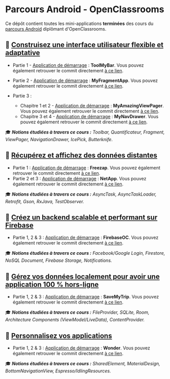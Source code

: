 # Parcours Android - OpenClassrooms

Ce dépôt contient toutes les mini-applications **terminées** des cours du [parcours Android](https://openclassrooms.com/paths/developpeur-se-d-applications-android) diplômant d'OpenClassrooms.



## 📔 [Construisez une interface utilisateur flexible et adaptative](https://openclassrooms.com/fr/courses/4568596-construisez-une-interface-utilisateur-flexible-et-adaptative)

 - Partie 1 - [Application de démarrage](https://github.com/PhilippeBoisney/OpenClassrooms---Parcours-Android/archive/4d2d0ff4449d07952374c5e6b2daf0fd8e1fe33f.zip) : **ToolMyBar**. Vous pouvez également retrouver le commit directement [à ce lien](https://github.com/PhilippeBoisney/OpenClassrooms---Parcours-Android/tree/4d2d0ff4449d07952374c5e6b2daf0fd8e1fe33f/Cours_Construisez_une_interface_utilisateur_flexible_et_adaptative/Partie%201/ToolMyBar).
 
- Partie 2 - [Application de démarrage](https://github.com/PhilippeBoisney/OpenClassrooms---Parcours-Android/archive/a06e432605124c549de1dff2cfcd7b274a5a576b.zip) : **MyFragmentApp**. Vous pouvez également retrouver le commit directement [à ce lien](https://github.com/PhilippeBoisney/OpenClassrooms---Parcours-Android/tree/a06e432605124c549de1dff2cfcd7b274a5a576b/Cours_Construisez_une_interface_utilisateur_flexible_et_adaptative/Partie2/MyFragmentApp).
 
 - Partie 3 :
	- Chapitre 1 et 2 - [Application de démarrage](https://github.com/PhilippeBoisney/OpenClassrooms---Parcours-Android/archive/0a076bcd2f4f45cbac7545d5ba98271e7f04b3df.zip) : **MyAmazingViewPager**. Vous pouvez également retrouver le commit directement [à ce lien](https://github.com/PhilippeBoisney/OpenClassrooms---Parcours-Android/tree/0a076bcd2f4f45cbac7545d5ba98271e7f04b3df/Cours_Construisez_une_interface_utilisateur_flexible_et_adaptative/Partie3/MyAmazingViewPager).
	- Chapitre 3 et 4 - [Application de démarrage](https://github.com/PhilippeBoisney/OpenClassrooms---Parcours-Android/archive/10f345c75778b230c29208e1b5c2f2388b9bd168.zip) : **MyNavDrawer**. Vous pouvez également retrouver le commit directement [à ce lien](https://github.com/PhilippeBoisney/OpenClassrooms---Parcours-Android/tree/10f345c75778b230c29208e1b5c2f2388b9bd168/Cours_Construisez_une_interface_utilisateur_flexible_et_adaptative/Partie3/MyNavDrawer).

🎓 ***Notions étudiées à travers ce cours :** Toolbar, Quantificateur, Fragment, ViewPager, NavigationDrawer, IcePick, Butterknife*.



## 📔 [Récupérez et affichez des données distantes](https://openclassrooms.com/fr/courses/4568576-recuperez-et-affichez-des-donnees-distantes)
- Partie 1 : [Application de démarrage](https://github.com/PhilippeBoisney/OpenClassrooms---Parcours-Android/archive/3749aa431d5b6e24a5b5a54352db337494822ce7.zip) : **Freezap**. Vous pouvez également retrouver le commit directement [à ce lien](https://github.com/PhilippeBoisney/OpenClassrooms---Parcours-Android/tree/3749aa431d5b6e24a5b5a54352db337494822ce7/Cours_R%C3%A9cup%C3%A9rez_et_affichez_des_donn%C3%A9es_distantes/Partie1/Freezap).
- Partie 2 et 3 : [Application de démarrage](https://github.com/PhilippeBoisney/OpenClassrooms---Parcours-Android/archive/0bd8b95ad3b03586ed88ee7bb3bb0a17bb5e8113.zip) : **NetApp**. Vous pouvez également retrouver le commit directement [à ce lien](https://github.com/PhilippeBoisney/OpenClassrooms---Parcours-Android/tree/0bd8b95ad3b03586ed88ee7bb3bb0a17bb5e8113/Cours_R%C3%A9cup%C3%A9rez_et_affichez_des_donn%C3%A9es_distantes/Partie2&3/NetApp).

🎓 _**Notions étudiées à travers ce cours :** AsyncTask, AsyncTaskLoader, Retrofit, Gson, RxJava, TestObserver._



## 📔 [Créez un backend scalable et performant sur Firebase](https://openclassrooms.com/fr/courses/4872916-creez-un-backend-scalable-et-performant-sur-firebase)
- Partie 1, 2 & 3 : [Application de démarrage](https://github.com/PhilippeBoisney/OpenClassrooms---Parcours-Android/archive/cours3-firebase.starter-app.zip) : **FirebaseOC**. Vous pouvez également retrouver le commit directement [à ce lien](https://github.com/PhilippeBoisney/OpenClassrooms---Parcours-Android/tree/cours3-firebase.starter-app/Cours_Cr%C3%A9ez_un_backend_scalable_et_performant_sur_Firebase/Partie1&2&3/FirebaseOC).

🎓 _**Notions étudiées à travers ce cours :**  Facebook/Google Login, Firestore, NoSQL Document, Firebase Storage, Notifications._



## 📔 [Gérez vos données localement pour avoir une application 100 % hors-ligne](https://openclassrooms.com/fr/courses/4568746-gerez-vos-donnees-localement-pour-avoir-une-application-100-hors-ligne)
- Partie 1, 2 & 3 : [Application de démarrage](https://github.com/PhilippeBoisney/OpenClassrooms---Parcours-Android/archive/cours4-storage.starter-app.zip) : **SaveMyTrip**. Vous pouvez également retrouver le commit directement [à ce lien](https://github.com/PhilippeBoisney/OpenClassrooms---Parcours-Android/tree/cours4-storage.starter-app/Cours_G%C3%A9rez_vos_donn%C3%A9es_localement_pour_avoir_une_application_100%25_offline/Partie1&2&3/SaveMyTrip).

🎓 _**Notions étudiées à travers ce cours :**  FileProvider, SQLite, Room, Architecture Components (ViewModel/LiveData), ContentProvider._



## 📔 [Personnalisez vos applications](https://openclassrooms.com/fr/courses/4568621-personnalisez-vos-applications)

- Partie 1, 2 & 3 : [Application de démarrage](https://github.com/PhilippeBoisney/OpenClassrooms---Parcours-Android/archive/cours5-design.starter-app.zip) : **Wonder**. Vous pouvez également retrouver le commit directement [à ce lien](https://github.com/PhilippeBoisney/OpenClassrooms---Parcours-Android/tree/cours5-design.starter-app/Cours_Personnalisez_vos_applications/Part1&2&3/Wonder).

🎓 _**Notions étudiées à travers ce cours :**  SharedElement, MaterialDesign, BottomNavigationView, Espresso/IdlingResources._
